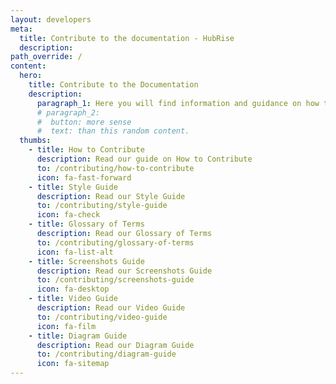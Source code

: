 ```yaml
---
layout: developers
meta:
  title: Contribute to the documentation - HubRise
  description:
path_override: /
content:
  hero:
    title: Contribute to the Documentation
    description:
      paragraph_1: Here you will find information and guidance on how to contribute to the documentation on the HubRise website.
      # paragraph_2:
      #  button: more sense
      #  text: than this random content.
  thumbs:
    - title: How to Contribute
      description: Read our guide on How to Contribute
      to: /contributing/how-to-contribute
      icon: fa-fast-forward
    - title: Style Guide
      description: Read our Style Guide
      to: /contributing/style-guide
      icon: fa-check
    - title: Glossary of Terms
      description: Read our Glossary of Terms
      to: /contributing/glossary-of-terms
      icon: fa-list-alt
    - title: Screenshots Guide
      description: Read our Screenshots Guide
      to: /contributing/screenshots-guide
      icon: fa-desktop
    - title: Video Guide
      description: Read our Video Guide
      to: /contributing/video-guide
      icon: fa-film
    - title: Diagram Guide
      description: Read our Diagram Guide
      to: /contributing/diagram-guide
      icon: fa-sitemap
---
```

